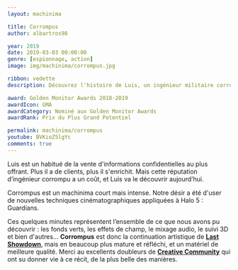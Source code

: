 ```yaml
---
layout: machinima

title: Corrompus
author: albartros98

year: 2019
date: 2019-03-03 00:00:00
genre: [espionnage, action]
image: img/machinima/corrompus.jpg

ribbon: vedette
description: Découvrez l'histoire de Luis, un ingénieur militaire corrompu qui va rapidement se trouver dans une situation qui le dépasse.

award: Golden Monitor Awards 2018-2019
awardIcon: GMA
awardCategory: Nominé aux Golden Monitor Awards
awardRank: Prix du Plus Grand Potentiel

permalink: machinima/corrompus
youtube: BVKioZ5lgYc
comments: true
---
```

Luis est un habitué de la vente d'informations confidentielles au plus offrant.
Plus il a de clients, plus il s'enrichit.
Mais cette réputation d’ingénieur corrompu a un coût, et Luis va le découvrir aujourd’hui.

Corrompus est un machinima court mais intense.
Notre désir a été d'user de nouvelles techniques cinématographiques appliquées à Halo 5 : Guardians. 

Ces quelques minutes représentent l’ensemble de ce que nous avons pu découvrir : les fonds verts, les effets de champ, le mixage audio, le suivi 3D et bien d'autres… 
**Corrompus** est donc la continuation artistique de **[Last Showdown](https://legipix.net/machinima/last-showdown)**, mais en beaucoup plus mature et réfléchi, et un matériel de meilleure qualité.
Merci au excellents doubleurs de **[Creative Community](https://creativecommunity.fr/)** qui ont su donner vie à ce récit, de la plus belle des manières.
